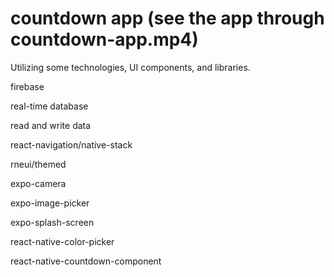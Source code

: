 # countdown app (see the app through countdown-app.mp4) 

Utilizing some technologies, UI components, and libraries. 

firebase

real-time database

read and write data

react-navigation/native-stack

rneui/themed

expo-camera

expo-image-picker

expo-splash-screen

react-native-color-picker

react-native-countdown-component
